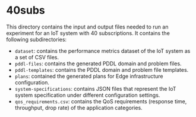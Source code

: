 # 40subs

This directory contains the input and output files needed to run an experiment for an IoT system with 40 subscriptions. It contains the following subdirectories:
* ```dataset```: contains the performance metrics dataset of the IoT system as a set of CSV files.
* ```pddl-files```: contains the generated PDDL domain and problem files.
* ```pddl-templates```: contains the PDDL domain and problem file templates.
* ```plans```: contained the generated plans for Edge infrastructure configuration.
* ```system-specifications```: contains JSON files that represent the IoT system specification under different configuration settings.
* ```qos_requirements.csv```: contains the QoS requirements (response time, throughput, drop rate) of the application categories.
